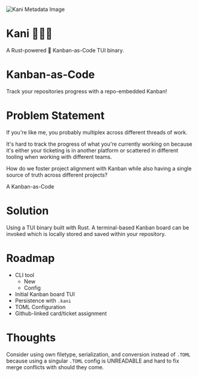 ![Kani Metadata Image](https://github.com/kquirapas/kanban-as-code/blob/main/.github/img/kani%20metadata.png)

# Kani 🦀🦀🦀
 A Rust-powered 🦀 Kanban-as-Code TUI binary.

# Kanban-as-Code
Track your repositories progress with a repo-embedded Kanban!

# Problem Statement
If you're like me, you probably multiplex across different threads of work.

It's hard to track the progress of what you're currently working on because it's either your ticketing is in another platform or scattered in different tooling when working with different teams.

How do we foster project alignment with Kanban while also having a single source of truth across different projects?

A Kanban-as-Code

# Solution
Using a TUI binary built with Rust. A terminal-based Kanban board can be invoked which is locally stored and saved within your repository.

# Roadmap
- CLI tool
    - New
    - Config
- Initial Kanban board TUI
- Persistence with `.kani`
- TOML Configuration
- Github-linked card/ticket assignment

# Thoughts
Consider using own filetype, serialization, and conversion instead of `.TOML` because using a singular `.TOML` config is UNREADABLE and hard to fix merge conflicts with should they come.
